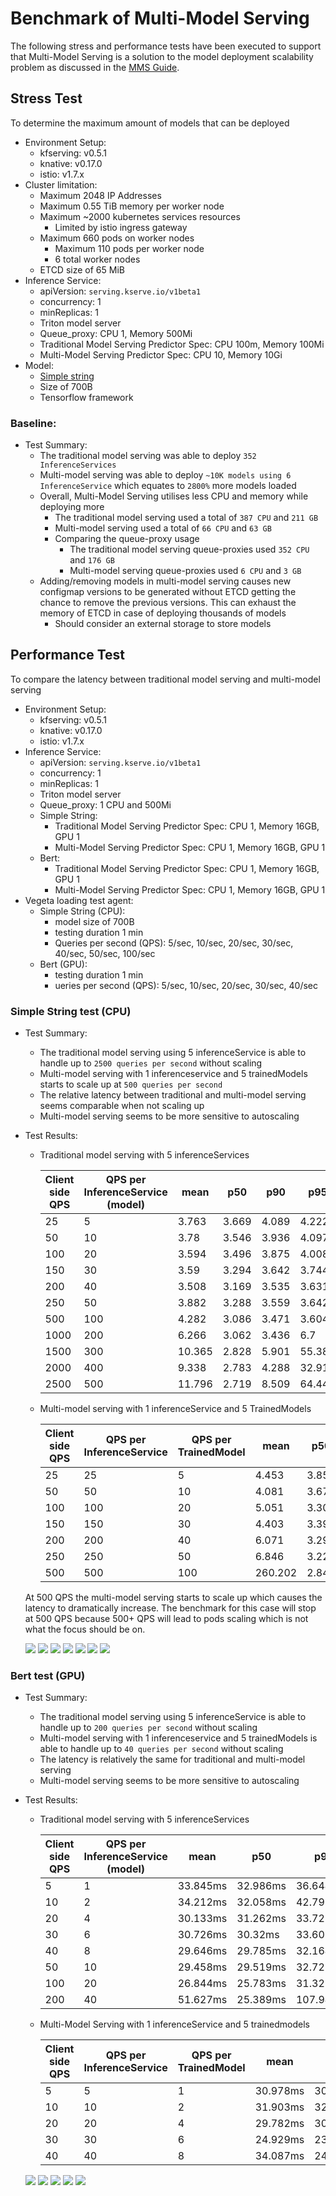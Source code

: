 # Benchmark of Multi-Model Serving

The following stress and performance tests have been executed to support that Multi-Model Serving is a solution to the model deployment scalability problem as discussed in the [MMS Guide](../../../MULTIMODELSERVING_GUIDE.md).

## Stress Test
To determine the maximum amount of models that can be deployed
- Environment Setup:
    - kfserving: v0.5.1
    - knative: v0.17.0
    - istio: v1.7.x
- Cluster limitation:
    - Maximum 2048 IP Addresses
    - Maximum 0.55 TiB memory per worker node
    - Maximum ~2000 kubernetes services resources
        - Limited by istio ingress gateway
    - Maximum 660 pods on worker nodes
        - Maximum 110 pods per worker node
        - 6 total worker nodes
    - ETCD size of 65 MiB
- Inference Service:
    - apiVersion: `serving.kserve.io/v1beta1`
    - concurrency: 1
    - minReplicas: 1
    - Triton model server
    - Queue_proxy: CPU 1, Memory 500Mi
    - Traditional Model Serving Predictor Spec: CPU 100m, Memory 100Mi
    - Multi-Model Serving Predictor Spec: CPU 10, Memory 10Gi
- Model:
    - [Simple string](https://github.com/triton-inference-server/server/tree/b5a5541d3252a9fb235eeea9c156eb0d2f8ab883/docs/examples/model_repository/simple_string)
    - Size of 700B
    - Tensorflow framework

### Baseline:
- Test Summary:
    - The traditional model serving was able to deploy `352 InferenceServices`
    - Multi-model serving was able to deploy `~10K models using 6 InferenceService` which equates to `2800%` more models loaded
    - Overall, Multi-Model Serving utilises less CPU and memory while deploying more
        - The traditional model serving used a total of `387 CPU` and `211 GB`
        - Multi-model serving used a total of `66 CPU` and `63 GB`
        - Comparing the queue-proxy usage
            - The traditional model serving queue-proxies used `352 CPU` and `176 GB`
            - Multi-model serving queue-proxies used `6 CPU` and `3 GB`
    - Adding/removing models in multi-model serving causes new configmap versions to be generated without ETCD getting the chance to remove the previous versions. This can exhaust the memory of ETCD in case of deploying thousands of models
        - Should consider an external storage to store models

## Performance Test
To compare the latency between traditional model serving and multi-model serving
- Environment Setup:
    - kfserving: v0.5.1
    - knative: v0.17.0
    - istio: v1.7.x
- Inference Service:
    - apiVersion: `serving.kserve.io/v1beta1`
    - concurrency: 1
    - minReplicas: 1
    - Triton model server
    - Queue_proxy: 1 CPU and 500Mi
    - Simple String:
        - Traditional Model Serving Predictor Spec: CPU 1, Memory 16GB, GPU 1
        - Multi-Model Serving Predictor Spec: CPU 1, Memory 16GB, GPU 1
    - Bert:
        - Traditional Model Serving Predictor Spec: CPU 1, Memory 16GB, GPU 1
        - Multi-Model Serving Predictor Spec: CPU 1, Memory 16GB, GPU 1
- Vegeta loading test agent:
    - Simple String (CPU):
        - model size of 700B
        - testing duration 1 min
        - Queries per second (QPS): 5/sec, 10/sec, 20/sec, 30/sec, 40/sec, 50/sec, 100/sec
    - Bert (GPU):
        - testing duration 1 min
        - ueries per second (QPS): 5/sec, 10/sec, 20/sec, 30/sec, 40/sec

### Simple String test (CPU)
- Test Summary:
    - The traditional model serving using 5 inferenceService is able to handle up to `2500 queries per second` without scaling
    - Multi-model serving with 1 inferenceservice and 5 trainedModels starts to scale up at `500 queries per second`
    - The relative latency between traditional and multi-model serving seems comparable when not scaling up
    - Multi-model serving seems to be more sensitive to autoscaling
- Test Results:
    - Traditional model serving with 5 inferenceServices

      | Client side QPS | QPS per InferenceService (model) | mean | p50 | p90 | p95 | p99 | max |
      | --- | --- | --- | --- | --- | --- | --- | --- |
      | 25 | 5 | 3.763 | 3.669 | 4.089 | 4.222 | 4.511 | 43.877 |
      | 50 | 10 | 3.78 | 3.546 | 3.936 | 4.097 | 6.956 | 220.716 |
      | 100 | 20 | 3.594 | 3.496 | 3.875 | 4.008 | 4.438 | 84.529 |
      | 150 | 30 | 3.59 | 3.294 | 3.642 | 3.744 | 6.191 | 260.923 |
      | 200 | 40 | 3.508 | 3.169 | 3.535 | 3.631 | 5.659 | 205.389 |
      | 250 | 50 | 3.882 | 3.288 | 3.559 | 3.642 | 9.411 | 302.492 |
      | 500 | 100 | 4.282 | 3.086 | 3.471 | 3.604 | 52.807 | 324.815 |
      | 1000 | 200 | 6.266 | 3.062 | 3.436 | 6.7 | 116.774 | 308.413 |
      | 1500 | 300 | 10.365 | 2.828 | 5.901 | 55.38 | 183.41 | 1039 |
      | 2000 | 400 | 9.338 | 2.783 | 4.288 | 32.912 | 178.837 | 1058 |
      | 2500 | 500 | 11.796 | 2.719 | 8.509 | 64.447 | 217.911 | 1043 |

    - Multi-model serving with 1 inferenceService and 5 TrainedModels

        | Client side QPS | QPS per InferenceService | QPS per TrainedModel | mean | p50 | p90 | p95 | p99 | max |
        | --- | --- | --- | --- | --- | --- | --- | --- | --- |
        | 25 | 25 | 5 | 4.453 | 3.85 | 4.181 | 4.282 | 26.465 | 138.671 |
        | 50 | 50 | 10 | 4.081 | 3.676 | 3.934 | 4.048 | 11.653 | 107.775 |
        | 100 | 100 | 20 | 5.051 | 3.304 | 3.625 | 3.772 | 72.291 | 193.219 |
        | 150 | 150 | 30 | 4.403 | 3.399 | 3.684 | 3.823 | 46.981 | 119.896 |
        | 200 | 200 | 40 | 6.071 | 3.296 | 3.63 | 8.587 | 90.514 | 203.785 |
        | 250 | 250 | 50 | 6.846 | 3.223 | 3.575 | 23.825 | 100.167 | 351.26 |
        | 500 | 500 | 100 | 260.202 | 2.846 | 1298| 2025| 2241| 2475 |

    At 500 QPS the multi-model serving starts to scale up which causes the latency to dramatically increase. The benchmark for this case will stop at 500 QPS because 500+ QPS will lead to pods scaling which is not what the focus should be on.

    ![](./plots/simple_string_25_qps_cpu.png)
    ![](./plots/simple_string_50_qps_cpu.png)
    ![](./plots/simple_string_100_qps_cpu.png)
    ![](./plots/simple_string_150_qps_cpu.png)
    ![](./plots/simple_string_200_qps_cpu.png)
    ![](./plots/simple_string_250_qps_cpu.png)
    ![](./plots/simple_string_500_qps_cpu.png)

### Bert test (GPU)
- Test Summary:
    - The traditional model serving using 5 inferenceService is able to handle up to `200 queries per second` without scaling
    - Multi-model serving with 1 inferenceservice and 5 trainedModels is able to handle up to `40 queries per second` without scaling
    - The latency is relatively the same for traditional and multi-model serving
    - Multi-model serving seems to be more sensitive to autoscaling
- Test Results:
    - Traditional model serving with 5 inferenceServices

      | Client side QPS | QPS per InferenceService (model) | mean | p50 | p90 | p95 | p99 | max |
      | --- | --- | --- | --- | --- | --- | --- | --- |
      | 5 | 1 | 33.845ms | 32.986ms | 36.644ms | 41.596ms | 100.959ms | 131.195ms |
      | 10 | 2 | 34.212ms | 32.058ms | 42.791ms | 55.192ms | 89.832ms | 154.485ms |
      | 20 | 4 | 30.133ms | 31.262ms | 33.721ms | 35.142ms | 40.981ms | 102.801ms |
      | 30 | 6 | 30.726ms | 30.32ms | 33.607ms | 37.405ms | 64.624ms | 700.839ms |
      | 40 | 8 | 29.646ms | 29.785ms | 32.164ms | 32.856ms | 39.188ms | 792.061ms |
      | 50 | 10 | 29.458ms | 29.519ms | 32.725ms | 33.833ms | 44.221ms | 670.303ms |
      | 100 | 20 | 26.844ms | 25.783ms | 31.322ms | 32.179ms | 39.265ms | 811.652ms |
      | 200 | 40 | 51.627ms | 25.389ms | 107.946ms | 175.522ms | 321.154ms | 1.616s|

    - Multi-Model Serving with 1 inferenceService and 5 trainedmodels

        | Client side QPS | QPS per InferenceService | QPS per TrainedModel | mean | p50 | p90 | p95 | p99 | max |
        | --- | --- | --- | --- | --- | --- | --- | --- | --- |
        | 5 | 5 | 1 | 30.978ms | 30.195ms | 32.435ms | 52.474ms | 59.936ms | 139.195ms |
        | 10 | 10 | 2 | 31.903ms | 32.795ms | 35.105ms | 37.138ms | 48.254ms | 266.965m |
        | 20 | 20 | 4 | 29.782ms | 30.777ms | 34.452ms | 36.409ms | 46.074ms | 256.518ms |
        | 30 | 30 | 6 | 24.929ms | 23.548ms | 30.218ms | 30.935ms | 49.506ms | 205.663ms |
        | 40 | 40 | 8 | 34.087ms | 24.483ms | 50.588ms | 87.01ms | 155.853ms | 801.393ms |

    ![](./plots/bert_5_qps_gpu.png)
    ![](./plots/bert_10_qps_gpu.png)
    ![](./plots/bert_20_qps_gpu.png)
    ![](./plots/bert_30_qps_gpu.png)
    ![](./plots/bert_40_qps_gpu.png)
